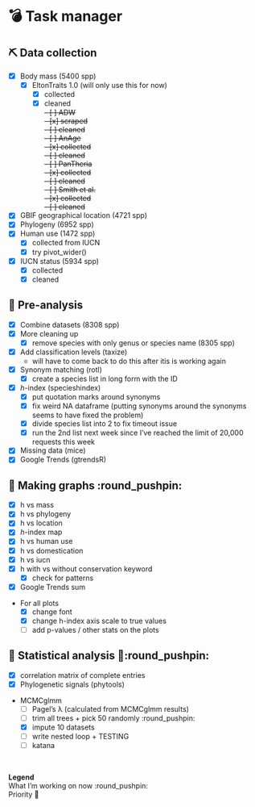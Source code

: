 
# :bomb: Task manager

## :pick: Data collection

  - [x] Body mass (5400 spp)
      - [x] EltonTraits 1.0 (will only use this for now)
          - [x] collected
          - [x] cleaned  
            ~~- \[ \] ADW~~  
            ~~- \[x\] scraped~~  
            ~~- \[ \] cleaned~~  
            ~~- \[ \] AnAge~~  
            ~~- \[x\] collected~~  
            ~~- \[ \] cleaned~~  
            ~~- \[ \] PanTheria~~  
            ~~- \[x\] collected~~  
            ~~- \[ \] cleaned~~  
            ~~- \[ \] Smith et al.~~  
            ~~- \[x\] collected~~  
            ~~- \[ \] cleaned~~
  - [x] GBIF geographical location (4721 spp)
  - [x] Phylogeny (6952 spp)
  - [x] Human use (1472 spp)
      - [x] collected from IUCN
      - [x] try pivot\_wider()
  - [x] IUCN status (5934 spp)
      - [x] collected
      - [x] cleaned

## :abacus: Pre-analysis

  - [x] Combine datasets (8308 spp)
  - [x] More cleaning up
      - [x] remove species with only genus or species name (8305 spp)
  - [x] Add classification levels (taxize)
      - will have to come back to do this after itis is working again
  - [x] Synonym matching (rotl)
      - [x] create a species list in long form with the ID
  - [x] *h*-index (specieshindex)
      - [x] put quotation marks around synonyms
      - [x] fix weird NA dataframe (putting synonyms around the synonyms
        seems to have fixed the problem)
      - [x] divide species list into 2 to fix timeout issue
      - [x] run the 2nd list next week since I’ve reached the limit of
        20,000 requests this week
  - [x] Missing data (mice)
  - [x] Google Trends (gtrendsR)

## :art: Making graphs :round\_pushpin:

  - [x] h vs mass
  - [x] h vs phylogeny
  - [x] h vs location
  - [x] *h*-index map
  - [x] h vs human use
  - [x] h vs domestication
  - [x] h vs iucn
  - [x] h with vs without conservation keyword
      - [x] check for patterns
  - [x] Google Trends sum
  - For all plots
      - [x] change font
      - [x] change h-index axis scale to true values
      - [ ] add p-values / other stats on the plots

## :rocket: Statistical analysis :gem::round\_pushpin:

  - [x] correlation matrix of complete entries
  - [x] Phylogenetic signals (phytools)
  - MCMCglmm
      - [ ] Pagel’s λ (calculated from MCMCglmm results)
      - [ ] trim all trees + pick 50 randomly :round\_pushpin:
      - [x] impute 10 datasets
      - [ ] write nested loop + TESTING
      - [ ] katana

 

**Legend**  
What I’m working on now :round\_pushpin:  
Priority :gem:
